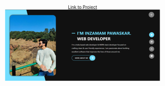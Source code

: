 <p align="center">
    <a href="my-react-portfolio-innzz.vercel.app">Link to Project</a>
    <img src='./src/assets/images/PortFolioImage.png' width="1000" title="hover text">
</p>

